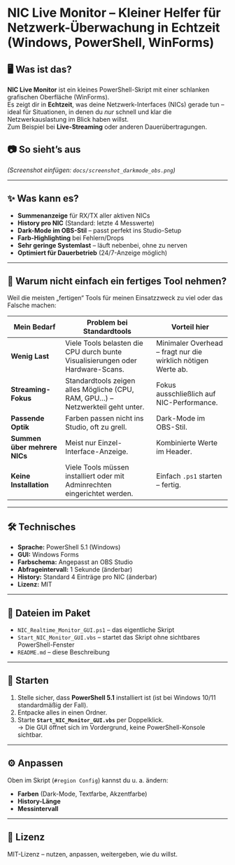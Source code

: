 # NIC Live Monitor – Kleiner Helfer für Netzwerk-Überwachung in Echtzeit (Windows, PowerShell, WinForms)

## 🖥 Was ist das?
**NIC Live Monitor** ist ein kleines PowerShell-Skript mit einer schlanken grafischen Oberfläche (WinForms).  
Es zeigt dir in **Echtzeit**, was deine Netzwerk-Interfaces (NICs) gerade tun – ideal für Situationen, in denen du *nur* schnell und klar die Netzwerkauslastung im Blick haben willst.  
Zum Beispiel bei **Live-Streaming** oder anderen Dauerübertragungen.

## 📷 So sieht’s aus
*(Screenshot einfügen: `docs/screenshot_darkmode_obs.png`)*

---

## ✨ Was kann es?
- **Summenanzeige** für RX/TX aller aktiven NICs
- **History pro NIC** (Standard: letzte 4 Messwerte)
- **Dark-Mode im OBS-Stil** – passt perfekt ins Studio-Setup
- **Farb-Highlighting** bei Fehlern/Drops
- **Sehr geringe Systemlast** – läuft nebenbei, ohne zu nerven
- **Optimiert für Dauerbetrieb** (24/7-Anzeige möglich)

---

## 🤔 Warum nicht einfach ein fertiges Tool nehmen?
Weil die meisten „fertigen“ Tools für meinen Einsatzzweck zu viel oder das Falsche machen:

| Mein Bedarf | Problem bei Standardtools | Vorteil hier |
|-------------|---------------------------|--------------|
| **Wenig Last** | Viele Tools belasten die CPU durch bunte Visualisierungen oder Hardware-Scans. | Minimaler Overhead – fragt nur die wirklich nötigen Werte ab. |
| **Streaming-Fokus** | Standardtools zeigen alles Mögliche (CPU, RAM, GPU…) – Netzwerkteil geht unter. | Fokus ausschließlich auf NIC-Performance. |
| **Passende Optik** | Farben passen nicht ins Studio, oft zu grell. | Dark-Mode im OBS-Stil. |
| **Summen über mehrere NICs** | Meist nur Einzel-Interface-Anzeige. | Kombinierte Werte im Header. |
| **Keine Installation** | Viele Tools müssen installiert oder mit Adminrechten eingerichtet werden. | Einfach `.ps1` starten – fertig. |

---

## 🛠 Technisches
- **Sprache:** PowerShell 5.1 (Windows)
- **GUI:** Windows Forms
- **Farbschema:** Angepasst an OBS Studio
- **Abfrageintervall:** 1 Sekunde (änderbar)
- **History:** Standard 4 Einträge pro NIC (änderbar)
- **Lizenz:** MIT

---

## 📂 Dateien im Paket
- `NIC_Realtime_Monitor_GUI.ps1` – das eigentliche Skript
- `Start_NIC_Monitor_GUI.vbs` – startet das Skript ohne sichtbares PowerShell-Fenster
- `README.md` – diese Beschreibung

---

## 🚀 Starten
1. Stelle sicher, dass **PowerShell 5.1** installiert ist (ist bei Windows 10/11 standardmäßig der Fall).
2. Entpacke alles in einen Ordner.
3. Starte **`Start_NIC_Monitor_GUI.vbs`** per Doppelklick.  
   → Die GUI öffnet sich im Vordergrund, keine PowerShell-Konsole sichtbar.

---

## ⚙ Anpassen
Oben im Skript (`#region Config`) kannst du u. a. ändern:
- **Farben** (Dark-Mode, Textfarbe, Akzentfarbe)
- **History-Länge**
- **Messintervall**

---

## 📜 Lizenz
MIT-Lizenz – nutzen, anpassen, weitergeben, wie du willst.
